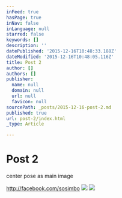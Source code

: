 ```yaml
---
inFeed: true
hasPage: true
inNav: false
inLanguage: null
starred: false
keywords: []
description: ''
datePublished: '2015-12-16T10:48:33.188Z'
dateModified: '2015-12-16T10:48:05.116Z'
title: Post 2
author: []
authors: []
publisher:
  name: null
  domain: null
  url: null
  favicon: null
sourcePath: _posts/2015-12-16-post-2.md
published: true
url: post-2/index.html
_type: Article

---
```

# Post 2

center pose as main image

http://facebook.com/sosimbo
![](https://the-grid-user-content.s3-us-west-2.amazonaws.com/e347643a-a23d-46b9-87da-0d67c6aaa4c2.jpg)
![](https://the-grid-user-content.s3-us-west-2.amazonaws.com/a3c8b155-b4cf-482b-847d-d26de973fe3e.jpg)